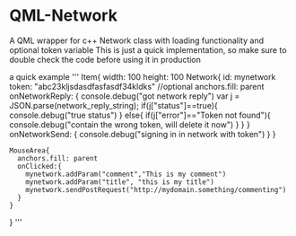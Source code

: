 # QML-Network

A QML wrapper for c++ Network class with loading functionality and optional token variable
This is just a quick implementation, so make sure to double check the code before using it in production

a quick example 
'''
Item{
  width: 100
  height: 100
    Network{
        id: mynetwork 
        token: "abc23kljsdasdfasfasdf34kldks" //optional
        anchors.fill: parent
        onNetworkReply: {
            console.debug("got network reply")
            var j = JSON.parse(network_reply_string);
            if(j["status"]==true){
               console.debug("true status")
            }
            else{
                if(j["error"]=="Token not found"){
                    console.debug("contain the wrong token, will delete it now")
                }
            }
        }
        onNetworkSend: {
            console.debug("signing in in network with token")
        }
    }
    
    MouseArea{
      anchors.fill: parent
      onClicked:{
        mynetwork.addParam("comment","This is my comment")
        mynetwork.addParam("title", "this is my title")
        mynetwork.sendPostRequest("http://mydomain.something/commenting")
      }
    }
  }
'''
